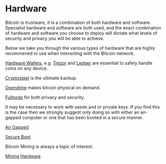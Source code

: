 # Hardware

Bitcoin is trustware, it is a combination of both hardware and software.  Specialist hardware and software are both used, and the exact combination of hardware and software you choose to deploy will dictate what levels of security and privacy you will be able to achieve. 

Below we take you through the various types of hardware that are highly recommened to use when interacting with the Bitcoin network.

[Hardware Wallets](https://github.com/OSBitcoinInfo/Hardware/blob/master/Hardware-wallets.md), e.g. [Trezor](https://shop.trezor.io/?a=684afda09cbe) and [Ledger](https://www.ledgerwallet.com/r/b85c) are essential to safely handle coins on any device.

[Cryptosteel](https://github.com/OSBitcoinInfo/Hardware/blob/master/Cryptosteel.md) is the ultimate backup.

[Opendime](https://github.com/OSBitcoinInfo/Hardware/blob/master/Opendime.md) makes bitcoin physical on demand.

[Fullnode](https://github.com/OSBitcoinInfo/Hardware/blob/master/Fullnode.md) for both privacy and security.

It may be necessary to work with seeds and or private keys.  If you find this is the case then we strongly suggest only doing so with either an air-gapped computer or one that has been booted in a secure manner.

[Air Gapped](https://github.com/OSBitcoinInfo/Hardware/blob/master/Airgapped.md)

[Secure Boot](https://github.com/OSBitcoinInfo/Hardware/blob/master/Secure-boot.md)

Bitcoin Mining is always a topic of interest.

[Mining Hardware](https://github.com/OSBitcoinInfo/Hardware/blob/master/Miner.md)

